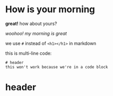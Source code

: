 # How is your morning

**great!** how about yours?

*woohoo! my morning is great*

we use `#` instead of `<h1></h1>` in markdown


this is multi-line code:

```
# header
this won't work because we're in a code block
```

# header